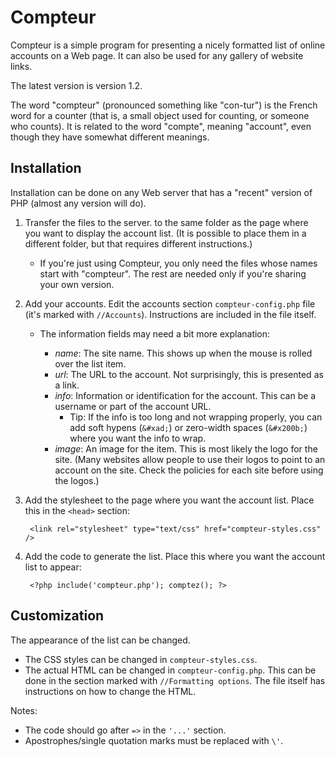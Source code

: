 # Compteur

Compteur is a simple program for presenting a nicely formatted list of online accounts on a Web page. It can also be used for any gallery of website links.

The latest version is version 1.2.

The word "compteur" (pronounced something like "con-tur") is the French word for a counter (that is, a small object used for counting, or someone who counts). It is related to the word "compte", meaning "account", even though they have somewhat different meanings.

## Installation

Installation can be done on any Web server that has a "recent" version of PHP (almost any version will do).

1. Transfer the files to the server. to the same folder as the page where you want to display the account list. (It is possible to place them in a different folder, but that requires different instructions.)
    * If you're just using Compteur, you only need the files whose names start with "compteur". The rest are needed only if you're sharing your own version.

2. Add your accounts. Edit the accounts section `compteur-config.php` file (it's marked with `//Accounts`). Instructions are included in the file itself.
    * The information fields may need a bit more explanation:

        * *name*: The site name. This shows up when the mouse is rolled over the list item.
        * *url*: The URL to the account. Not surprisingly, this is presented as a link.
        * *info*: Information or identification for the account. This can be a username or part of the account URL.
            * Tip: If the info is too long and not wrapping properly, you can add soft hypens (`&#xad;`) or zero-width spaces (`&#x200b;`) where you want the info to wrap.
        * *image*: An image for the item. This is most likely the logo for the site. (Many websites allow people to use their logos to point to an account on the site. Check the policies for each site before using the logos.)

3. Add the stylesheet to the page where you want the account list. Place this in the `<head>` section:

        <link rel="stylesheet" type="text/css" href="compteur-styles.css" />

4. Add the code to generate the list. Place this where you want the account list to appear:

        <?php include('compteur.php'); comptez(); ?>

## Customization

The appearance of the list can be changed.

* The CSS styles can be changed in `compteur-styles.css`.
* The actual HTML can be changed in `compteur-config.php`. This can be done in the section marked with `//Formatting options`. The file itself has instructions on how to change the HTML.

Notes:

* The code should go after `=>` in the `'...'` section.
* Apostrophes/single quotation marks must be replaced with `\'`.